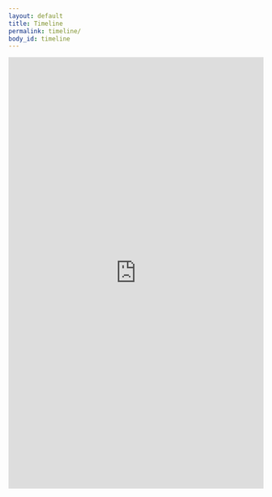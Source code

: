 ```yaml
---
layout: default
title: Timeline
permalink: timeline/
body_id: timeline
---
```

<iframe src='http://cdn.knightlab.com/libs/timeline/latest/embed/index.html?source=0ApTTgpc7dScadElnbzVGaTR1X3pTYThoWkpxSEZrbWc&font=Bevan-PotanoSans&maptype=toner&lang=en&hash_bookmark=true&start_at_end=false&height=850' width='100%' height='850' frameborder='0'></iframe>
